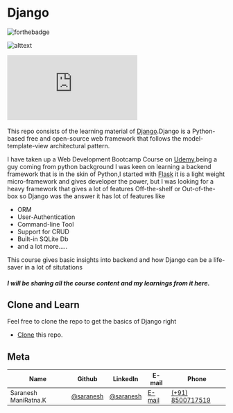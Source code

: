 
# Django

![forthebadge](https://forthebadge.com/images/badges/made-with-python.svg)

![alttext](https://twilio-cms-prod.s3.amazonaws.com/images/django-dark.width-808.png)

![alttext](https://github.com/sarnesh444/Django/blob/master/Django%20Certificate%20UC-0820946d-0604-47ac-933d-1f882ac0ceab.pdf)

This repo consists of the learning material of [Django](https://docs.djangoproject.com/en/3.0/).Django is a Python-based free and open-source web framework that follows the model-template-view architectural pattern.

I have taken up a Web Development Bootcamp Course on [Udemy](https://www.udemy.com/course/python-and-django-full-stack-web-developer-bootcamp/),being a guy coming from python background I was keen on learning a backend framework 
that is in the skin of Python,I started with [Flask](https://palletsprojects.com/p/flask/) it is a light weight micro-framework and gives developer the power,
but I was looking for a heavy framework that gives a lot of features Off-the-shelf or Out-of-the-box so Django was the answer it has lot of features like
* ORM
* User-Authentication
* Command-line Tool
* Support for CRUD
* Built-in SQLite Db
* and a lot more.....

This course gives basic insights into backend and how Django can be a life-saver in a lot of situtations

##### I will be sharing all the course content and my learnings from it here.


## Clone and Learn

Feel free to clone the repo to get the basics of Django right

* [Clone](https://github.com/sarnesh444/Django.git) this repo.

## Meta 

| Name | Github | LinkedIn | E-mail | Phone|
| --- | --- | --- | --- | --- |
| Saranesh ManiRatna.K | [@saranesh](https://github.com/sarnesh444) | [@saranesh](https://www.linkedin.com/in/saranesh-kanumuri-17a7a5181/) |[E-mail](mailto:sarnesh444@gmail.com) | [(+91) 8500717519](tel:+918500717519)

